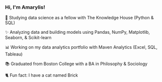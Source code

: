 ### Hi, I'm Amarylis!

🌱 Studying data science as a fellow with The Knowledge House (Python & SQL)

✨ Analyzing data and building models using Pandas, NumPy, Matplotlib, Seaborn, & Scikit-learn

📊 Working on my data analytics portfolio with Maven Analytics (Excel, SQL, Tableau)

📚 Graduated from Boston College with a BA in Philosophy & Sociology 

🐈 Fun fact: I have a cat named Brick

